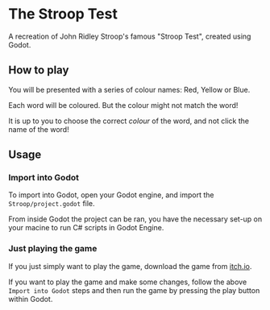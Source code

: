 # The Stroop Test
A recreation of John Ridley Stroop's famous "Stroop Test", created using Godot. 

## How to play
You will be presented with a series of colour names: Red, Yellow or Blue.

Each word will be coloured. But the colour might not match the word!

It is up to you to choose the correct *colour* of the word, and not click the name of the word! 

## Usage 
### Import into Godot 
To import into Godot, open your Godot engine, and import the `Stroop/project.godot` file. 

From inside Godot the project can be ran, you have the necessary set-up on your macine to run C# scripts in Godot Engine.

### Just playing the game
If you just simply want to play the game, download the game from [itch.io](https://jringram.itch.io/the-stroop-test).

If you want to play the game and make some changes, follow the above `Import into Godot` steps and then run the game by pressing the play button within Godot.
